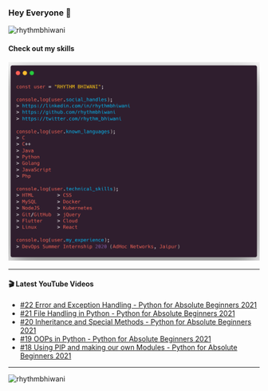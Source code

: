 ### Hey Everyone 👋

<p align="left"><img src="https://komarev.com/ghpvc/?username=rhythmbhiwani" alt="rhythmbhiwani" /></p>

#### Check out my skills

![GitHub Profile](https://github.com/rhythmbhiwani/rhythmbhiwani/blob/master/user_profile.png)

---

#### 🎬 Latest YouTube Videos
<!-- YOUTUBE:START -->
- [#22 Error and Exception Handling - Python for Absolute Beginners 2021](https://www.youtube.com/watch?v=Q-uott394ns)
- [#21 File Handling in Python - Python for Absolute Beginners 2021](https://www.youtube.com/watch?v=MSkd9HhUEvg)
- [#20 Inheritance and Special Methods - Python for Absolute Beginners 2021](https://www.youtube.com/watch?v=8eANXHOOr_I)
- [#19 OOPs in Python - Python for Absolute Beginners 2021](https://www.youtube.com/watch?v=7o37l-BLUR4)
- [#18 Using PIP and making our own Modules - Python for Absolute Beginners 2021](https://www.youtube.com/watch?v=iGNBxekvwl8)
<!-- YOUTUBE:END -->

---

<p align="left"><img src="https://github-readme-stats.vercel.app/api?username=rhythmbhiwani&show_icons=true&hide_border=true&count_private=true" alt="rhythmbhiwani" /></p>
